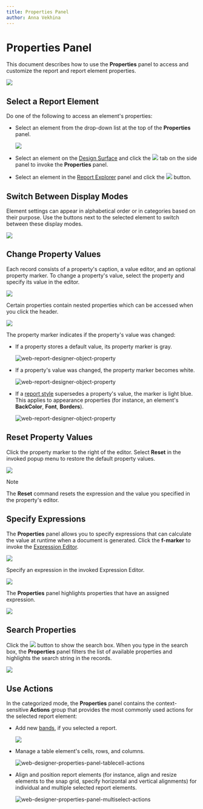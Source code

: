 ```yaml
---
title: Properties Panel
author: Anna Vekhina
---
```

# Properties Panel

This document describes how to use the **Properties** panel to access and customize the report and report element properties.

![](../../../../images/eurd-web-properties-panel.png)

## Select a Report Element

Do one of the following to access an element's properties:

* Select an element from the drop-down list at the top of the **Properties** panel.
	
	![](../../../../images/eurd-web-properties-panel-element-search.png)

* Select an element on the [Design Surface](../design-surface.md) and click the  ![](../../../../images/eurd-web-properties-panel-cogwheel.png) tab on the side panel to invoke the **Properties** panel.
* Select an element in the [Report Explorer](report-explorer.md) panel and click the ![](../../../../images/eurd-web-properties-panel-pen.png) button.

## Switch Between Display Modes

Element settings can appear in alphabetical order or in categories based on their purpose. Use the buttons next to the selected element to switch between these display modes.

![](../../../../images/eurd-web-properties-panel-display-modes.png)

## Change Property Values

Each record consists of a property's caption, a value editor, and an optional property marker. To change a property's value, select the property and specify its value in the editor.

![](../../../../images/eurd-web-properties-panel-specify-property.png)

Certain properties contain nested properties which can be accessed when you click the header.

![](../../../../images/eurd-web-properties-panel-nested-properties.png)

The property marker indicates if the property's value was changed:

* If a property stores a default value, its property marker is gray.

	![web-report-designer-object-property](../../../../images/eurd-web-properties-panel-marker-gray.png)

* If a property's value was changed, the property marker becomes white.

	![web-report-designer-object-property](../../../../images/eurd-web-properties-panel-marker-white.png)

* If a [report style](../../customize-appearance/report-visual-styles.md) supersedes a property's value, the marker is light blue. This applies to appearance properties (for instance, an element's **BackColor**, **Font**, **Borders**).

	![web-report-designer-object-property](../../../../images/eurd-web-properties-panel-marker-blue.png)

## Reset Property Values

Click the property marker to the right of the editor. Select **Reset** in the invoked popup menu to restore the default property values.

![](../../../../images/eurd-web-properties-panel-reset-value.png)

> [!NOTE]
> The **Reset** command resets the expression and the value you specified in the property's editor.

## Specify Expressions

The **Properties** panel allows you to specify expressions that can calculate the value at runtime when a document is generated. Click the **f-marker** to invoke the [Expression Editor](../expression-editor.md).

![](../../../../images/eurd-web-properties-panel-expressions.png)

Specify an expression in the invoked Expression Editor.

![](../../../../images/eurd-web-properties-panel-expression-editor.png)

The **Properties** panel highlights properties that have an assigned expression.

![](../../../../images/eurd-web-properties-panel-expression-highlight.png)

## Search Properties

Click the ![](../../../../images/eurd-web-properties-panel-search-button.png) button to show the search box. When you type in the search box, the **Properties** panel filters the list of available properties and highlights the search string in the records.

![](../../../../images/eurd-web-properties-panel-search-box.png)

## Use Actions

In the categorized mode, the **Properties** panel contains the context-sensitive **Actions** group that provides the most commonly used actions for the selected report element:

* Add new [bands](../../introduction-to-banded-reports.md), if you selected a report.
	
	![](../../../../images/eurd-web-properties-panel-add-bands.png)

* Manage a table element's cells, rows, and columns.
	
	![web-designer-properties-panel-tablecell-actions](../../../../images/eurd-web-properties-panel-table-cells.png)

* Align and position report elements (for instance, align and resize elements to the snap grid, specify horizontal and vertical alignments) for individual and multiple selected report elements.
	
	![web-designer-properties-panel-multiselect-actions](../../../../images/eurd-web-properties-panel-multiselect.png)